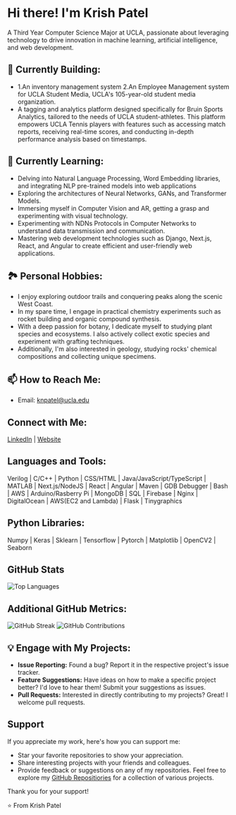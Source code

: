 # Hi there! I'm Krish Patel
A Third Year Computer Science Major at UCLA, passionate about leveraging technology to drive innovation in machine learning, artificial intelligence, and web development.

## 🔭 Currently Building:
- 1.An inventory management system 2.An Employee Management system for UCLA Student Media, UCLA's 105-year-old student media organization.
- A tagging and analytics platform designed specifically for Bruin Sports Analytics, tailored to the needs of UCLA student-athletes. This platform empowers UCLA Tennis players with features such as accessing match reports, receiving real-time scores, and conducting in-depth performance analysis based on timestamps.

## 🌱 Currently Learning:
- Delving into Natural Language Processing, Word Embedding libraries, and integrating NLP pre-trained models into web applications
- Exploring the architectures of Neural Networks, GANs, and Transformer Models.
- Immersing myself in Computer Vision and AR, getting a grasp and experimenting with visual technology.
- Experimenting with NDNs Protocols in Computer Networks to understand data transmission and communication.
- Mastering web development technologies such as Django, Next.js, React, and Angular to create efficient and user-friendly web applications.

## 🏞️ Personal Hobbies:
- I enjoy exploring outdoor trails and conquering peaks along the scenic West Coast.
- In my spare time, I engage in practical chemistry experiments such as rocket building and organic compound synthesis.
- With a deep passion for botany, I dedicate myself to studying plant species and ecosystems. I also actively collect exotic species and experiment with grafting techniques.
- Additionally, I'm also interested in geology, studying rocks' chemical compositions and collecting unique specimens.

## 📫 How to Reach Me:
- Email: knpatel@ucla.edu

## Connect with Me:
[LinkedIn](https://www.linkedin.com/in/krishpatel2/) | [Website](https://krish1925.github.io/)

## Languages and Tools:
Verilog | C/C++ | Python | CSS/HTML | Java/JavaScript/TypeScript | MATLAB | Next.js/NodeJS | React | Angular | Maven | GDB Debugger | Bash | AWS | Arduino/Rasberry Pi | MongoDB | SQL | Firebase  | Nginx | DigitalOcean | AWS(EC2 and Lambda) | Flask | Tinygraphics

## Python Libraries:
Numpy | Keras | Sklearn | Tensorflow | Pytorch | Matplotlib | OpenCV2 | Seaborn

## GitHub Stats
![Top Languages](https://github-readme-stats.vercel.app/api/top-langs/?username=krish1925&layout=compact)

## Additional GitHub Metrics:
![GitHub Streak](https://github-readme-streak-stats.herokuapp.com/?user=krish1925)
![GitHub Contributions](https://github-readme-stats.vercel.app/api?username=krish1925&show_icons=true)


## 💡 Engage with My Projects:
- **Issue Reporting:** Found a bug? Report it in the respective project's issue tracker.
- **Feature Suggestions:** Have ideas on how to make a specific project better? I'd love to hear them! Submit your suggestions as issues.
- **Pull Requests:** Interested in directly contributing to my projects? Great! I welcome pull requests.

## Support
If you appreciate my work, here's how you can support me:
- Star your favorite repositories to show your appreciation.
- Share interesting projects with your friends and colleagues.
- Provide feedback or suggestions on any of my repositories.
Feel free to explore my [GitHub Repositiories]([https://github.com/krish1925](https://github.com/krish1925?tab=repositories)) for a collection of various projects.

Thank you for your support! 

⭐️ From Krish Patel

